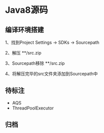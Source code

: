 # Java8源码

## 编译环境搭建
1、找到Project Settings -> SDKs -> Sourcepath  

2、解压 **/src.zip  

3、Sourcepath移除 **/src.zip

4、将解压完毕的src文件夹添加到Sourcepath中   

## 待标注
+ AQS
+ ThreadPoolExecutor

## 归档
